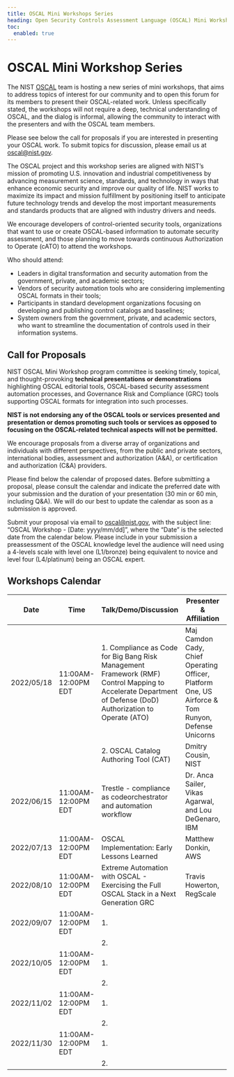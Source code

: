 ```yaml
---
title: OSCAL Mini Workshops Series
heading: Open Security Controls Assessment Language (OSCAL) Mini Workshop Series
toc:
  enabled: true
---
```


# OSCAL Mini Workshop Series

The NIST [OSCAL](https://www.nist.gov/OSCAL) team is hosting a new series of mini workshops, that aims to address topics of interest for our community and to open this forum for its members to present their OSCAL-related work. Unless specifically stated, the workshops will not require a deep, technical understanding of OSCAL, and the dialog is informal, allowing the community to interact with the presenters and with the OSCAL team members. 

Please see below the call for proposals if you are interested in presenting your OSCAL work. To submit topics for discussion, please email us at [oscal@nist.gov](mailto:oscal@nist.gov).

The OSCAL project and this workshop series are aligned with NIST’s mission of promoting U.S. innovation and industrial competitiveness by advancing measurement science, standards, and technology in ways that enhance economic security and improve our quality of life. NIST works to maximize its impact and mission fulfillment by positioning itself to anticipate future technology trends and develop the most important measurements and standards products that are aligned with industry drivers and needs.

We encourage developers of control-oriented security tools, organizations that want to use or create OSCAL-based information to automate security assessment, and those planning to move towards continuous Authorization to Operate (cATO) to attend the workshops.

Who should attend:
- Leaders in digital transformation and security automation from the government, private, and academic sectors;
- Vendors of security automation tools who are considering implementing OSCAL formats in their tools;
- Participants in standard development organizations focusing on developing and publishing control catalogs and baselines;
- System owners from the government, private, and academic sectors, who want to streamline the documentation of controls used in their information systems.

## Call for Proposals

NIST OSCAL Mini Workshop program committee is seeking timely, topical, and thought-provoking **technical** **presentations or demonstrations** highlighting OSCAL editorial tools, OSCAL-based security assessment automation processes, and Governance Risk and Compliance (GRC) tools supporting OSCAL formats for integration into such processes. 

**NIST is not endorsing any of the OSCAL tools or services presented and presentation or demos promoting such tools or services as opposed to focusing on the OSCAL-related technical aspects will not be permitted.**

We encourage proposals from a diverse array of organizations and individuals with different perspectives, from the public and private sectors, international bodies, assessment and authorization (A&A), or certification and authorization (C&A) providers.

Please find below the calendar of proposed dates. Before submitting a proposal, please consult the calendar and indicate the preferred date with your submission and the duration of your presentation (30 min or 60 min, including Q&A). We will do our best to update the calendar as soon as a submission is approved.

Submit your proposal via email to [oscal@nist.gov](mailto:oscal@nist.gov), with the subject line: “OSCAL Workshop - [Date: yyyy/mm/dd]”, where the “Date” is the selected date from the calendar below. Please include in your submission a preassessment of the OSCAL knowledge level the audience will need using a 4-levels scale with level one (L1/bronze) being equivalent to novice and level four (L4/platinum) being an OSCAL expert. 

## Workshops Calendar

| Date | Time | Talk/Demo/Discussion | Presenter & Affiliation | Type | Knowledge Level |
| ---- | ---- | ---------------------| ----------------------- | ---- | --------------- |
| 2022/05/18 | 11:00AM-12:00PM EDT | 1.  Compliance as Code for Big Bang Risk Management Framework (RMF) Control Mapping to Accelerate Department of Defense (DoD) Authorization to Operate (ATO) | Maj Camdon Cady, Chief Operating Officer, Platform One, US Airforce & Tom Runyon, Defense Unicorns   | presentation |  L2 |
|  |  | 2. OSCAL Catalog Authoring Tool (CAT) | Dmitry Cousin, NIST |demo |  L1 | 
|  2022/06/15 |  11:00AM-12:00PM EDT  | Trestle - compliance as codeorchestrator and automation workflow  | Dr. Anca Sailer, Vikas Agarwal, and Lou DeGenaro, IBM| [presentation](../Trestle-agile-authoring-NIST.pdf) & [demo](../demo-slides.pdf) | L3 |   
|  2022/07/13 |  11:00AM-12:00PM EDT  | OSCAL Implementation: Early Lessons Learned| Matthew Donkin, AWS | presentation | L2 |    
|  2022/08/10 |  11:00AM-12:00PM EDT  | Extreme Automation with OSCAL - Exercising the Full OSCAL Stack in a Next Generation GRC | Travis Howerton, RegScale | presentation & demo | L1-L3 |    
|  2022/09/07 |  11:00AM-12:00PM EDT  | 1. |  |  |  |  
|  |  | 2. |  |  |  |  
|  2022/10/05 |  11:00AM-12:00PM EDT  | 1. |  |  |  |  
|  |  | 2. |  |  |  |  
|  2022/11/02 |  11:00AM-12:00PM EDT  | 1. |  |  |  |  
|  |  | 2. |  |  |  |  
|  2022/11/30 |  11:00AM-12:00PM EDT  | 1. |  |  |  |  
|  |  | 2. |  |  |  |  
